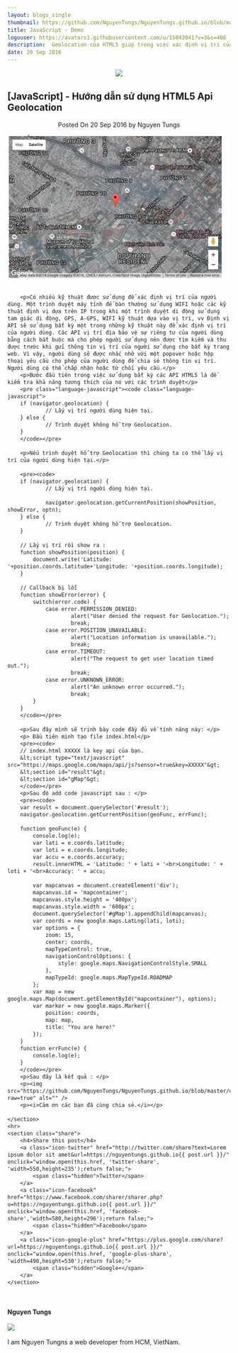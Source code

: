 ```yaml
---
layout: blogs_single
thumbnail: https://github.com/NguyenTungs/NguyenTungs.github.io/blob/master/uploads/img/geolocation.png?raw=true
title: JavaScript - Demo
logouser: https://avatars1.githubusercontent.com/u/15043041?v=3&s=466
description:  Geolocation của HTML5 giúp trong việc xác định vị trí của người sử dụng, có thể được sử dụng để cung cấp thông tin vị trí hoặc hướng tuyến đường cụ thể chi tiết cho người dùng.
date: 20 Sep 2016
---
```


<article class="post tag-article">
    <div align='center'><img class='post-top' src='https://avatars1.githubusercontent.com/u/15043041?v=3&s=466' /></div>
    <h1 class="post-title">[JavaScript] - Hướng dẫn sử dụng HTML5 Api Geolocation</h1>
    <div align='center'>
        <span class="post-meta">
        Posted On <time datetime="2016-09-20">20 Sep 2016</time> by Nguyen Tungs
        </span>
    </div>
    <section class="post-content">
        <p><img src="https://github.com/NguyenTungs/NguyenTungs.github.io/blob/master/uploads/img/geolocation.png?raw=true" alt="" />
        </p>

        
        <p>Có nhiều kỹ thuật được sử dụng để xác định vị trí của người dùng. Một trình duyệt máy tính để bàn thường sử dụng WIFI hoặc các kỹ thuật định vị dựa trên IP trong khi một trình duyệt di động sử dụng tam giác di động, GPS, A-GPS, WIFI kỹ thuật dựa vào vị trí, vv Định vị API sẽ sử dụng bất kỳ một trong những kỹ thuật này để xác định vị trí của người dùng. Các API vị trí địa bảo vệ sự riêng tư của người dùng bằng cách bắt buộc mà cho phép người sử dụng nên được tìm kiếm và thu được trước khi gửi thông tin vị trí của người sử dụng cho bất kỳ trang web. Vì vậy, người dùng sẽ được nhắc nhở với một popover hoặc hộp thoại yêu cầu cho phép của người dùng để chia sẻ thông tin vị trí. Người dùng có thể chấp nhận hoặc từ chối yêu cầu.</p>
        <p>Bước đầu tiên trong việc sử dụng bất kỳ các API HTML5 là để kiểm tra khả năng tương thích của nó với các trình duyệt</p>
        <pre class="language-javascript"><code class="language-javascript">
        if (navigator.geolocation) {
                // Lấy vị trí người dùng hiện tại.
        } else {
                // Trình duyệt không hỗ trợ Geolocation.
        }
        </code></pre> 
        
        <p>Nếu trình duyệt hỗ trợ Geolocation thì chúng ta có thể lấy vị trí của người dùng hiện tại.</p>
        
        <pre><code>
        if (navigator.geolocation) {
                // Lấy vị trí người dùng hiện tại.

                navigator.geolocation.getCurrentPosition(showPosition, showError, optn);
        } else {
                // Trình duyệt không hỗ trợ Geolocation.
        }
        
        // Lấy vị trí rồi show ra : 
        function showPosition(position) {
            document.write('Latitude: '+position.coords.latitude+'Longitude: '+position.coords.longitude);
        }
        
        // Callback bị lỗi 
        function showError(error) {
            switch(error.code) {
                case error.PERMISSION_DENIED:
                        alert("User denied the request for Geolocation.");
                        break;
                case error.POSITION_UNAVAILABLE:
                        alert("Location information is unavailable.");
                        break;
                case error.TIMEOUT:
                        alert("The request to get user location timed out.");
                        break;
                case error.UNKNOWN_ERROR:
                        alert("An unknown error occurred.");
                        break;
            }
        }
        </code></pre>
    
        <p>Sau đây mình sẽ trinh bày code đầy đủ về tính năng này: </p>
        <p> Đầu tiên mình tạo file index.html</p>
        <pre><code>
        // index.html XXXXX là key api của bạn.
        &lt;script type="text/javascript" src="https://maps.google.com/maps/api/js?sensor=true&key=XXXXX"&gt;
        &lt;section id="result"&gt;
        &lt;section id="gMap"&gt;
        </code></pre>
        <p>Sau đó add code javascript sau : </p>
        <pre><code>
        var result = document.querySelector('#result');
        navigator.geolocation.getCurrentPosition(geoFunc, errFunc);

        function geoFunc(e) {
            console.log(e);
            var lati = e.coords.latitude;
            var loti = e.coords.longitude;
            var accu = e.coords.accuracy;
            result.innerHTML = 'Latitude: ' + lati + '<br>Longitude: ' + loti + '<br>Accuracy: ' + accu;

            var mapcanvas = document.createElement('div');
            mapcanvas.id = 'mapcontainer';
            mapcanvas.style.height = '400px';
            mapcanvas.style.width = '600px';
            document.querySelector('#gMap').appendChild(mapcanvas);
            var coords = new google.maps.LatLng(lati, loti);
            var options = {
                zoom: 15,
                center: coords,
                mapTypeControl: true,
                navigationControlOptions: {
                    style: google.maps.NavigationControlStyle.SMALL
                },
                mapTypeId: google.maps.MapTypeId.ROADMAP
            };
            var map = new google.maps.Map(document.getElementById("mapcontainer"), options);
            var marker = new google.maps.Marker({
                position: coords,
                map: map,
                title: "You are here!"
            });
        }
        function errFunc(e) {
            console.log(e);
        }
        </code></pre>
        <p>Sau đây là kết quả : </p>
        <p><img src="https://github.com/NguyenTungs/NguyenTungs.github.io/blob/master/uploads/img/geolocation.png?raw=true" alt="" />
        <p><i>Cảm ơn các bạn đã cùng chia sẻ.</i></p>

    </section>
    <hr>
    <section class="share">
        <h4>Share this post</h4>
        <a class="icon-twitter" href="http://twitter.com/share?text=Lorem ipsum dolor sit amet&url=https://nguyentungs.github.io{{ post.url }}/" onclick="window.open(this.href, 'twitter-share', 'width=550,height=235');return false;">
            <span class="hidden">Twitter</span>
        </a>
        <a class="icon-facebook" href="https://www.facebook.com/sharer/sharer.php?u=https://nguyentungs.github.io{{ post.url }}/" onclick="window.open(this.href, 'facebook-share','width=580,height=296');return false;">
            <span class="hidden">Facebook</span>
        </a>
        <a class="icon-google-plus" href="https://plus.google.com/share?url=https://nguyentungs.github.io{{ post.url }}/" onclick="window.open(this.href, 'google-plus-share', 'width=490,height=530');return false;">
            <span class="hidden">Google+</span>
        </a>
    </section>
</article>

<br/>
<article class="post tag-article">
    <footer class="post-footer">
        <section class="author">
            <h4>Nguyen Tungs</h4>
            <img src='https://avatars1.githubusercontent.com/u/15043041?v=3&s=466' />
            <p>I am Nguyen Tungns a web developer from HCM, VietNam.</p>
        </section>
    </footer>
</article>
<br/>
<article class="post tag-article">
    <br/>
    <div id="disqus_thread">
        <div class="fb-comments" data-href="https://nguyentungs.github.io{{ post.url }}/" data-width="100%" data-num-posts="10" data-colorscheme="dark"></div>
    </div>
</article>
            
            
          


